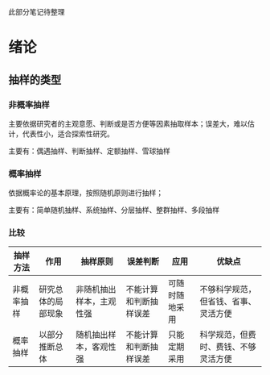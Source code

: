 此部分笔记待整理
# 绪论

## 抽样的类型

### 非概率抽样
主要依据研究者的主观意愿、判断或是否方便等因素抽取样本；误差大，难以估计，代表性小，适合探索性研究。

主要有：偶遇抽样、判断抽样、定额抽样、雪球抽样

### 概率抽样
依据概率论的基本原理，按照随机原则进行抽样；

主要有：简单随机抽样、系统抽样、分层抽样、整群抽样、多段抽样

### 比较

抽样方法 | 作用 | 抽样原则 | 误差判断 | 应用 | 优缺点
------ | ---- | -------- | ------- | ------- | -------
非概率抽样 | 研究总体的局部现象 | 非随机抽出样本，主观性强 | 不能计算和判断抽样误差 | 可随时随地采用 | 不够科学规范，但省钱、省事、灵活方便
概率抽样 | 以部分推断总体 | 随机抽出样本，客观性强 | 不能计算和判断抽样误差 | 只能定期采用 | 科学规范，但费时、费钱、不够灵活方便

